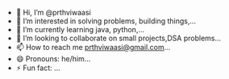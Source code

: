 - 👋 Hi, I’m @prthviwaasi
- 👀 I’m interested in solving problems, building things,...
- 🌱 I’m currently learning java, python,...
- 💞️ I’m looking to collaborate on small projects,DSA problems...
- 📫 How to reach me prthviwaasi@gmail.com...
- 😄 Pronouns: he/him...
- ⚡ Fun fact: ...

<!---
prthviwaasi/prthviwaasi is a ✨ special ✨ repository because its `README.md` (this file) appears on your GitHub profile.
You can click the Preview link to take a look at your changes.
--->
